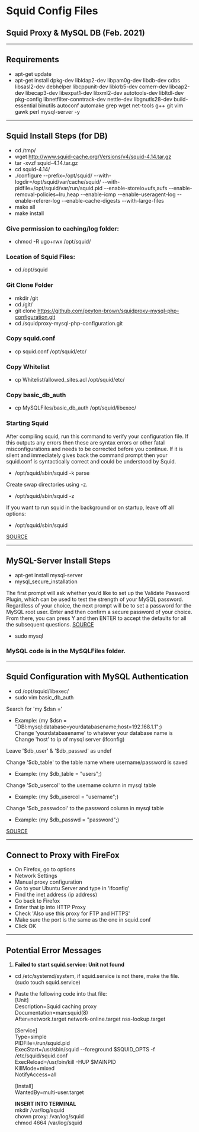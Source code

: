 # Squid Config Files

## Squid Proxy & MySQL DB (Feb. 2021)

---

## Requirements
- apt-get update         
- apt-get install dpkg-dev libldap2-dev libpam0g-dev libdb-dev cdbs libsasl2-dev debhelper libcppunit-dev libkrb5-dev comerr-dev libcap2-dev libecap3-dev libexpat1-dev libxml2-dev autotools-dev libltdl-dev pkg-config libnetfilter-conntrack-dev nettle-dev libgnutls28-dev build-essential binutils autoconf automake grep wget net-tools g++ git vim gawk perl mysql-server -y      

---

## Squid Install Steps (for DB)
- cd /tmp/    
- wget http://www.squid-cache.org/Versions/v4/squid-4.14.tar.gz      
- tar -xvzf squid-4.14.tar.gz    
- cd squid-4.14/       
- ./configure --prefix=/opt/squid/ --with-logdir=/opt/squid/var/cache/squid/ --with-pidfile=/opt/squid/var/run/squid.pid --enable-storeio=ufs,aufs --enable-removal-policies=lru,heap --enable-icmp --enable-useragent-log --enable-referer-log --enable-cache-digests --with-large-files
- make all     
- make install         

### Give permission to caching/log folder:        
- chmod -R ugo+rwx /opt/squid/           

### Location of Squid Files:  
- cd /opt/squid    

### Git Clone Folder
- mkdir /git      
- cd /git/       
- git clone https://github.com/peyton-brown/squidproxy-mysql-php-configuration.git              
- cd /squidproxy-mysql-php-configuration.git             

### Copy squid.conf
- cp squid.conf /opt/squid/etc/            

### Copy Whitelist
- cp Whitelist/allowed_sites.acl /opt/squid/etc/         

### Copy basic_db_auth
- cp MySQLFiles/basic_db_auth /opt/squid/libexec/          

### Starting Squid
After compiling squid, run this command to verify your configuration file. If this outputs any errors then these are syntax errors or other fatal misconfigurations and needs to be corrected before you continue. If it is silent and immediately gives back the command prompt then your squid.conf is syntactically correct and could be understood by Squid.       
- /opt/squid/sbin/squid -k parse        

Create swap directories using -z.     
- /opt/squid/sbin/squid -z     

If you want to run squid in the background or on startup, leave off all options:          
- /opt/squid/sbin/squid           

[SOURCE](https://wiki.squid-cache.org/SquidFaq/InstallingSquid)             

---

## MySQL-Server Install Steps
- apt-get install mysql-server    
- mysql_secure_installation   

The first prompt will ask whether you’d like to set up the Validate Password Plugin, which can be used to test the strength of your MySQL password. Regardless of your choice, the next prompt will be to set a password for the MySQL root user. Enter and then confirm a secure password of your choice. From there, you can press Y and then ENTER to accept the defaults for all the subsequent questions. [SOURCE](https://www.digitalocean.com/community/tutorials/how-to-install-mysql-on-ubuntu-20-04)    

- sudo mysql   

### MySQL code is in the MySQLFiles folder.

---

## Squid Configuration with MySQL Authentication

- cd /opt/squid/libexec/    
- sudo vim basic_db_auth    

Search for 'my $dsn ='   
- Example: (my $dsn = "DBI:mysql:database=yourdatabasename;host=192.168.1.1";)    
Change 'yourdatabasename' to whatever your database name is    
Change 'host' to ip of mysql server (ifconfig)    

Leave '$db_user' & '$db_passwd' as undef    

Change '$db_table' to the table name where username/password is saved    
- Example: (my $db_table = "users";)    

Change '$db_usercol' to the username column in mysql table    
- Example: (my $db_usercol = "username";)    

Change '$db_passwdcol' to the password column in mysql table    
- Example: (my $db_passwd = "password";)    

[SOURCE](http://linchpincorner.blogspot.com/2016/08/squid-proxy-server-configuration-with_23.html)

---

## Connect to Proxy with FireFox

- On Firefox, go to options   
- Network Settings   
- Manual proxy configuration   
- Go to your Ubuntu Server and type in 'ifconfig'   
- Find the inet address (ip address)   
- Go back to Firefox   
- Enter that ip into HTTP Proxy   
- Check 'Also use this proxy for FTP and HTTPS'   
- Make sure the port is the same as the one in squid.conf   
- Click OK   

---

## Potential Error Messages

1. **Failed to start squid.service: Unit not found**
  - cd /etc/systemd/system, if squid.service is not there, make the file. (sudo touch squid.service)
  - Paste the following code into that file:    
      [Unit]    
      Description=Squid caching proxy    
      Documentation=man:squid(8)    
      After=network.target network-online.target nss-lookup.target    

      [Service]       
      Type=simple            
      PIDFile=/run/squid.pid        
      ExecStart=/usr/sbin/squid --foreground $SQUID_OPTS -f /etc/squid/squid.conf      
      ExecReload=/usr/bin/kill -HUP $MAINPID      
      KillMode=mixed       
      NotifyAccess=all       

      [Install]          
      WantedBy=multi-user.target   


      **INSERT INTO TERMINAL**    
      mkdir /var/log/squid    
      chown proxy: /var/log/squid    
      chmod 4664 /var/log/squid        

